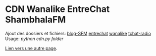 # CDN Wanalike EntreChat ShambhalaFM

Ajout des dossiers et fichiers:
[blog-SFM](./blog-SFM)
[entrechat](./entrechat)
[wanalike](./wanalike)
[tchat-radio](./tchat-radio)
Usage:
_python cdn.py folder_

[Lien vers une autre page](./another-page.html).


